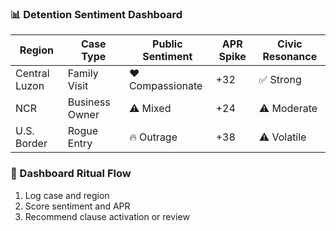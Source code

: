 ### 📊 Detention Sentiment Dashboard
| Region         | Case Type         | Public Sentiment | APR Spike | Civic Resonance |
|----------------|-------------------|------------------|------------|------------------|
| Central Luzon  | Family Visit      | ❤️ Compassionate | +32        | ✅ Strong  
| NCR            | Business Owner    | ⚠️ Mixed          | +24        | ⚠️ Moderate  
| U.S. Border    | Rogue Entry       | 🔥 Outrage        | +38        | ⚠️ Volatile  

### 🔄 Dashboard Ritual Flow
1. Log case and region  
2. Score sentiment and APR  
3. Recommend clause activation or review
